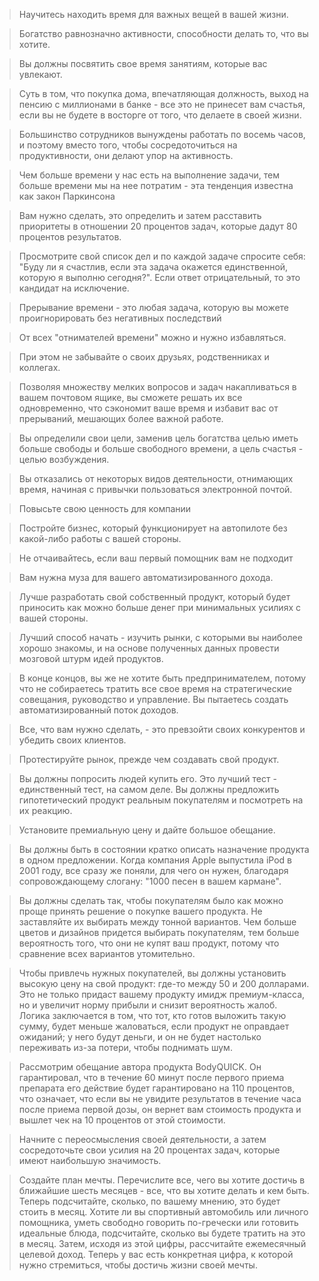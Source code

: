 >Научитесь находить время для важных вещей в вашей жизни.

>Богатство равнозначно активности, способности делать то, что вы хотите.

>Вы должны посвятить свое время занятиям, которые вас увлекают.

>Суть в том, что покупка дома, впечатляющая должность, выход на пенсию с миллионами в банке - все это не принесет вам счастья, если вы не будете в восторге от того, что делаете в своей жизни.

>Большинство сотрудников вынуждены работать по восемь часов, и поэтому вместо того, чтобы сосредоточиться на продуктивности, они делают упор на активность.

>Чем больше времени у нас есть на выполнение задачи, тем больше времени мы на нее потратим - эта тенденция известна как закон Паркинсона

>Вам нужно сделать, это определить и затем расставить приоритеты в отношении 20 процентов задач, которые дадут 80 процентов результатов.

>Просмотрите свой список дел и по каждой задаче спросите себя: "Буду ли я счастлив, если эта задача окажется единственной, которую я выполню сегодня?". Если ответ отрицательный, то это кандидат на исключение.

>Прерывание времени - это любая задача, которую вы можете проигнорировать без негативных последствий

>От всех "отнимателей времени" можно и нужно избавляться.

>При этом не забывайте о своих друзьях, родственниках и коллегах.

>Позволяя множеству мелких вопросов и задач накапливаться в вашем почтовом ящике, вы сможете решать их все одновременно, что сэкономит ваше время и избавит вас от прерываний, мешающих более важной работе.

>Вы определили свои цели, заменив цель богатства целью иметь больше свободы и больше свободного времени, а цель счастья - целью возбуждения.

>Вы отказались от некоторых видов деятельности, отнимающих время, начиная с привычки пользоваться электронной почтой. 

>Повысьте свою ценность для компании

>Постройте бизнес, который функционирует на автопилоте без какой-либо работы с вашей стороны.

>Не отчаивайтесь, если ваш первый помощник вам не подходит

>Вам нужна муза для вашего автоматизированного дохода.

>Лучше разработать свой собственный продукт, который будет приносить как можно больше денег при минимальных усилиях с вашей стороны.

>Лучший способ начать - изучить рынки, с которыми вы наиболее хорошо знакомы, и на основе полученных данных провести мозговой штурм идей продуктов.

> В конце концов, вы же не хотите быть предпринимателем, потому что не собираетесь тратить все свое время на стратегические совещания, руководство и управление. Вы пытаетесь создать автоматизированный поток доходов. 

>Все, что вам нужно сделать, - это превзойти своих конкурентов и убедить своих клиентов.

>Протестируйте рынок, прежде чем создавать свой продукт.

> Вы должны попросить людей купить его. Это лучший тест - единственный тест, на самом деле. Вы должны предложить гипотетический продукт реальным покупателям и посмотреть на их реакцию.

>Установите премиальную цену и дайте большое обещание.

>Вы должны быть в состоянии кратко описать назначение продукта в одном предложении. Когда компания Apple выпустила iPod в 2001 году, все сразу же поняли, для чего он нужен, благодаря сопровождающему слогану: "1000 песен в вашем кармане". 

>Вы должны сделать так, чтобы покупателям было как можно проще принять решение о покупке вашего продукта. Не заставляйте их выбирать между тонной вариантов. Чем больше цветов и дизайнов придется выбирать покупателям, тем больше вероятность того, что они не купят ваш продукт, потому что сравнение всех вариантов утомительно. 

>Чтобы привлечь нужных покупателей, вы должны установить высокую цену на свой продукт: где-то между 50 и 200 долларами. Это не только придаст вашему продукту имидж премиум-класса, но и увеличит норму прибыли и снизит вероятность жалоб. Логика заключается в том, что тот, кто готов выложить такую сумму, будет меньше жаловаться, если продукт не оправдает ожиданий; у него будут деньги, и он не будет настолько переживать из-за потери, чтобы поднимать шум.

>Рассмотрим обещание автора продукта BodyQUICK. Он гарантировал, что в течение 60 минут после первого приема препарата его действие будет гарантировано на 110 процентов, что означает, что если вы не увидите результатов в течение часа после приема первой дозы, он вернет вам стоимость продукта и вышлет чек на 10 процентов от этой стоимости. 

>Начните с переосмысления своей деятельности, а затем сосредоточьте свои усилия на 20 процентах задач, которые имеют наибольшую значимость. 

>Создайте план мечты. Перечислите все, чего вы хотите достичь в ближайшие шесть месяцев - все, что вы хотите делать и кем быть. Теперь подсчитайте, сколько, по вашему мнению, это будет стоить в месяц. Хотите ли вы спортивный автомобиль или личного помощника, уметь свободно говорить по-гречески или готовить идеальные блюда, подсчитайте, сколько вы будете тратить на это в месяц. Затем, исходя из этой цифры, рассчитайте ежемесячный целевой доход. Теперь у вас есть конкретная цифра, к которой нужно стремиться, чтобы достичь жизни своей мечты.
